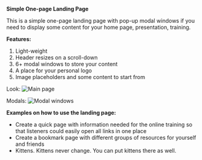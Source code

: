 **Simple One-page Landing Page**

This is a simple one-page landing page with pop-up modal windows if you need to display some content for your home page, presentation, training.

**Features:**
1. Light-weight
2. Header resizes on a scroll-down
3. 6+ modal windows to store your content
4. A place for your personal logo
5. Image placeholders and some content to start from

Look:
![Main page](https://i.imgur.com/krMHix7.png)

Modals:
![Modal windows](https://i.imgur.com/zHHbRUg.png)

**Examples on how to use the landing page:**
- Create a quick page with information needed for the online training so that listeners could easily open all links in one place
- Create a bookmark page with different groups of resources for yourself and friends
- Kittens. Kittens never change. You can put kittens there as well.
